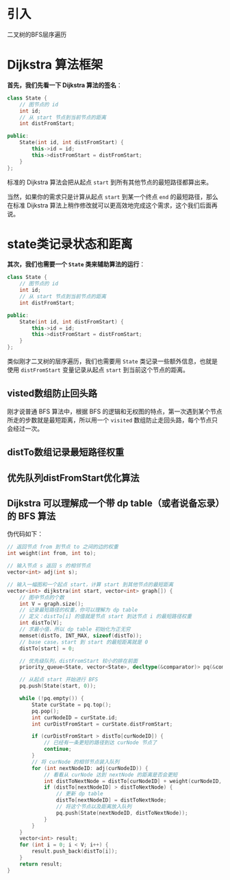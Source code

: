 # 引入

二叉树的BFS层序遍历

# Dijkstra 算法框架

**首先，我们先看一下 Dijkstra 算法的签名**：
```c++
class State {
    // 图节点的 id
    int id;
    // 从 start 节点到当前节点的距离
    int distFromStart;

public:
    State(int id, int distFromStart) {
        this->id = id;
        this->distFromStart = distFromStart;
    }
};
```

标准的 Dijkstra 算法会把从起点 `start` 到所有其他节点的最短路径都算出来。

当然，如果你的需求只是计算从起点 `start` 到某一个终点 `end` 的最短路径，那么在标准 Dijkstra 算法上稍作修改就可以更高效地完成这个需求，这个我们后面再说。

# state类记录状态和距离

**其次，我们也需要一个 `State` 类来辅助算法的运行**：

```c++
class State {
    // 图节点的 id
    int id;
    // 从 start 节点到当前节点的距离
    int distFromStart;

public:
    State(int id, int distFromStart) {
        this->id = id;
        this->distFromStart = distFromStart;
    }
};
```

类似刚才二叉树的层序遍历，我们也需要用 `State` 类记录一些额外信息，也就是使用 `distFromStart` 变量记录从起点 `start` 到当前这个节点的距离。


## visted数组防止回头路
刚才说普通 BFS 算法中，根据 BFS 的逻辑和无权图的特点，第一次遇到某个节点所走的步数就是最短距离，所以用一个 `visited` 数组防止走回头路，每个节点只会经过一次。


## distTo数组记录最短路径权重

## 优先队列distFromStart优化算法

## **Dijkstra 可以理解成一个带 dp table（或者说备忘录）的 BFS 算法**

伪代码如下：
```c++
// 返回节点 from 到节点 to 之间的边的权重
int weight(int from, int to);

// 输入节点 s 返回 s 的相邻节点
vector<int> adj(int s);

// 输入一幅图和一个起点 start，计算 start 到其他节点的最短距离
vector<int> dijkstra(int start, vector<int> graph[]) {
    // 图中节点的个数
    int V = graph.size();
    // 记录最短路径的权重，你可以理解为 dp table
    // 定义：distTo[i] 的值就是节点 start 到达节点 i 的最短路径权重
    int distTo[V];
    // 求最小值，所以 dp table 初始化为正无穷
    memset(distTo, INT_MAX, sizeof(distTo));
    // base case，start 到 start 的最短距离就是 0
    distTo[start] = 0;

    // 优先级队列，distFromStart 较小的排在前面
    priority_queue<State, vector<State>, decltype(&comparator)> pq(&comparator);

    // 从起点 start 开始进行 BFS
    pq.push(State(start, 0));

    while (!pq.empty()) {
        State curState = pq.top();
        pq.pop();
        int curNodeID = curState.id;
        int curDistFromStart = curState.distFromStart;

        if (curDistFromStart > distTo[curNodeID]) {
            // 已经有一条更短的路径到达 curNode 节点了
            continue;
        }
        // 将 curNode 的相邻节点装入队列
        for (int nextNodeID: adj(curNodeID)) {
            // 看看从 curNode 达到 nextNode 的距离是否会更短
            int distToNextNode = distTo[curNodeID] + weight(curNodeID, nextNodeID);
            if (distTo[nextNodeID] > distToNextNode) {
                // 更新 dp table
                distTo[nextNodeID] = distToNextNode;
                // 将这个节点以及距离放入队列
                pq.push(State(nextNodeID, distToNextNode));
            }
        }
    }
    vector<int> result;
    for (int i = 0; i < V; i++) {
        result.push_back(distTo[i]);
    }
    return result;
}
```

